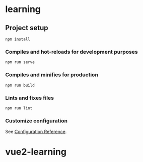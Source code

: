 # learning

## Project setup

```
npm install
```

### Compiles and hot-reloads for development purposes

```
npm run serve
```

### Compiles and minifies for production

```
npm run build
```

### Lints and fixes files

```
npm run lint
```

### Customize configuration

See [Configuration Reference](https://cli.vuejs.org/config/).

# vue2-learning
